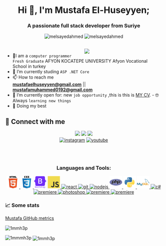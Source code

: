 
<h1 align="center"> Hi 👋, I'm Mustafa El-Huseyyen; </h1> <h3 align="center">A passionate full stack developer from Suriye</h3> <p align="center"> <img src="https://komarev.com/ghpvc/?username=melsayedahmed&label=Profile%20views&color=0e75b6&style=flat" alt="melsayedahmed" alt="melsayedahmed" /> <img src="https://img.shields.io/github/followers/melsayedahmed?label=Followers" alt="melsayedahmed" /> </p> <br> <img align="right" src="[https://user-images.githubusercontent.com/63050133/156676671-d5b2e362-97d4-4404-9447-dd71ddfea82f.gif](https://i.pinimg.com/originals/f8/41/ac/f841ac2befaedda240c55a06b23b33ec.gif)" width = 250px/>

 - :school:I am a `computer programmer Fresh Graduate` AFYON KOCATEPE UNIVERSITY Afyon Vocational School in turkey <!-- - 🔭 I’m currently working on [TimerAndNote react-native Application](https://github.com/1mmh3p/TimerAndNote) --> <br>
- 🌱 I’m currently studing `ASP .NET Core` <br>
- 📫  How to reach me <br> **mustafaelhuseyyen@gmail.com** || **mustafamuhammed0192@gmail.com**
 - :thinking: I’m currently open for: new `job opportunity`
  ,this is this is [MY CV](https://drive.google.com/file/d/1A_TOeiryGz7qaP5LNvvJai2qe-HRBRu3/view?usp=sharing). - :nerd_face: Always `learning new things`<br>
 - 🐼 Doing my best <br>
 ## 📩 Connect with me 
<p align="center"> <a href="mailto:mustafaelhuseyyen@gmail.com" title="Gmail"><img src="https://img.shields.io/badge/gmail-%23F05033.svg?style=for-the-badge&logo=gmail&logoColor=white"/></a> <a href="https://www.facebook.com/1mmh3p" title="Facebook"><img src="https://img.shields.io/badge/Facebook-%231877F2.svg?style=for-the-badge&logo=Facebook&logoColor=white"/></a> <a href="https://www.linkedin.com/in/mustafa-el-huseyyen-8681922a2/" title="LinkedIn"><img src="https://img.shields.io/badge/linkedin-%230077B5.svg?style=for-the-badge&logo=linkedin&logoColor=white"/></a><br> <a href="https://www.instagram.com/1mmh3/" target="blank"><img align="center" src="https://raw.githubusercontent.com/rahuldkjain/github-profile-readme-generator/master/src/images/icons/Social/instagram.svg" alt="instagram" height="30" width="40" /></a> <a href="https://www.youtube.com/channel/UCvo-uU5QL-2r1YxyvY1PY-A" target="blank"><img align="center" src="https://raw.githubusercontent.com/rahuldkjain/github-profile-readme-generator/master/src/images/icons/Social/youtube.svg" alt="youtube" height="30" width="40" /></a>  </p> <br> <br> <h3 align="center">Languages and Tools:</h3> <p align="center"> <a href="https://www.w3.org/html/" target="_blank" rel="noreferrer"> <img src="https://raw.githubusercontent.com/devicons/devicon/master/icons/html5/html5-original-wordmark.svg" alt="html5" width="40" height="40" /> </a> <a href="https://www.w3schools.com/css/" target="_blank" rel="noreferrer"> <img src="https://raw.githubusercontent.com/devicons/devicon/master/icons/css3/css3-original-wordmark.svg" alt="css3" width="40" height="40" /> </a> <a href="https://getbootstrap.com" target="_blank" rel="noreferrer"> <img src="https://raw.githubusercontent.com/devicons/devicon/master/icons/bootstrap/bootstrap-plain-wordmark.svg" alt="bootstrap" width="40" height="40" /></a> <a href="https://developer.mozilla.org/en-US/docs/Web/JavaScript" target="_blank" rel="noreferrer"> <img src="https://raw.githubusercontent.com/devicons/devicon/master/icons/javascript/javascript-original.svg" alt="javascript" width="40" height="40" /> </a> <a href="https://reactnative.dev/" target="_blank" rel="noreferrer"> <img src="https://cdn.worldvectorlogo.com/logos/react-native-1.svg" alt="react" width="40" height="40" /> </a> <a href="https://git-scm.com/" target="_blank" rel="noreferrer"> <img src="https://www.vectorlogo.zone/logos/git-scm/git-scm-icon.svg" alt="git" width="40" height="40" /> </a>     <a href="https://github.com" target="_blank" rel="noreferrer"> <img src="https://cdn-icons-png.flaticon.com/512/25/25231.png" alt="nodejs" width="40" height="40" /> </a> <a href="https://www.php.net" target="_blank" rel="noreferrer"> <img src="https://raw.githubusercontent.com/devicons/devicon/master/icons/php/php-original.svg" alt="php" width="40" height="40" /> </a>  <a href="https://www.python.org" target="_blank" rel="noreferrer"> <img src="https://raw.githubusercontent.com/devicons/devicon/master/icons/python/python-original.svg" alt="python" width="40" height="40" /> </a> <a href="https://www.mysql.com/" target="_blank" rel="noreferrer"> <img src="https://raw.githubusercontent.com/devicons/devicon/master/icons/mysql/mysql-original-wordmark.svg" alt="mysql" width="40" height="40" /> </a> <a href="https://learn.microsoft.com/tr-tr/dotnet/csharp/" target="_blank" rel="noreferrer"> <img src="https://seeklogo.com/images/C/c-sharp-c-logo-02F17714BA-seeklogo.com.png" alt="c#" width="40" height="40" /> </a> <a href="https://www.adobe.com/tr/products/premiere.html" target="_blank" rel="noreferrer"> <img src="https://w7.pngwing.com/pngs/622/18/png-transparent-adobe-logo-logos-premier-pro-logos-and-brands-line-filled-icon.png" alt="premiere" width="40" height="40" /> </a> <a href="https://www.photoshop.com/en" target="_blank" rel="noreferrer"> <img src="https://pngimg.com/uploads/photoshop/photoshop_PNG3.png" alt="photoshop" width="40" height="40" /> </a><a href="https://www.learn-c.org/" target="_blank" rel="noreferrer"> <img src="https://upload.wikimedia.org/wikipedia/commons/1/19/C_Logo.png" alt="premiere" width="40" height="40" /> </a> <a href="https://www.microsoft.com/en/microsoft-365/" target="_blank" rel="noreferrer"> <img src="https://volkanaktas.com.tr/wp-content/uploads/2019/09/ucretsiz-ofis-programlari.png" alt="premiere" width="60" height="40" /> </a> 


</p> 

### 📈 Some stats
<a href="https://metrics.lecoq.io/insights/1mmh3p">Mustafa GitHub metrics </a>

<p><img align="center" src="https://github-readme-streak-stats.herokuapp.com/demo/preview.php?user=1mmh3p" alt="1mmh3p" /></p> <p><img align="left" src="https://github-readme-stats.vercel.app/api/top-langs?username=1mmh3p&show_icons=true&locale=en&layout=compact" alt="1mmmh3p" /> </p> <p>&nbsp;<img align="center" src="https://github-readme-stats.vercel.app/api?username=1mmh3p&show_icons=true&locale=en" alt="1mmh3p" /></p>
